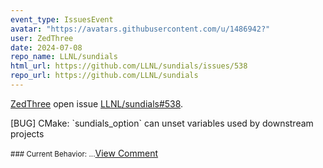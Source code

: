 ```yaml
---
event_type: IssuesEvent
avatar: "https://avatars.githubusercontent.com/u/1486942?"
user: ZedThree
date: 2024-07-08
repo_name: LLNL/sundials
html_url: https://github.com/LLNL/sundials/issues/538
repo_url: https://github.com/LLNL/sundials
---
```


<a href='https://github.com/ZedThree' target='_blank'>ZedThree</a> open issue <a href='https://github.com/LLNL/sundials/issues/538' target='_blank'>LLNL/sundials#538</a>.

<p>[BUG] CMake: `sundials_option` can unset variables used by downstream projects</p><small>### Current Behavior:...</small><a href='https://github.com/LLNL/sundials/issues/538' target='_blank'>View Comment</a>